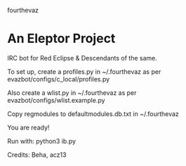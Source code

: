 fourthevaz

An Eleptor Project
==========

IRC bot for Red Eclipse & Descendants of the same.

To set up, create a profiles.py in ~/.fourthevaz as per evazbot/configs/c_local/profiles.py

Also create a wlist.py in ~/.fourthevaz as per evazbot/configs/wlist.example.py

Copy regmodules to defaultmodules.db.txt in ~/.fourthevaz

You are ready!

Run with: python3 ib.py


Credits: Beha, acz13
